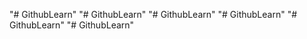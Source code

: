 "# GithubLearn" 
"# GithubLearn" 
"# GithubLearn" 
"# GithubLearn" 
"# GithubLearn" 
"# GithubLearn" 
